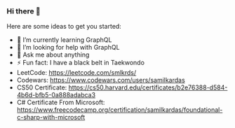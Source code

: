 ### Hi there 👋


Here are some ideas to get you started:

- 🌱 I’m currently learning GraphQL
- 🤔 I’m looking for help with GraphQL
- 💬 Ask me about anything
- ⚡ Fun fact: I have a black belt in Taekwondo
- LeetCode: https://leetcode.com/smlkrds/
- Codewars: https://www.codewars.com/users/samilkardas
- CS50 Certificate: https://cs50.harvard.edu/certificates/b2e76388-d584-4b6d-bfb5-0a888adabca3
- C# Certificate From Microsoft: https://www.freecodecamp.org/certification/samilkardas/foundational-c-sharp-with-microsoft
